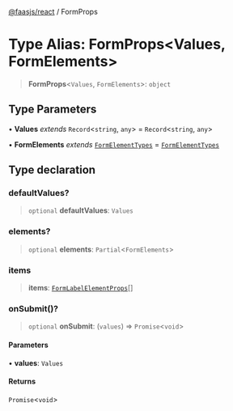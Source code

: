 [@faasjs/react](../README.md) / FormProps

# Type Alias: FormProps\<Values, FormElements\>

> **FormProps**\<`Values`, `FormElements`\>: `object`

## Type Parameters

• **Values** *extends* `Record`\<`string`, `any`\> = `Record`\<`string`, `any`\>

• **FormElements** *extends* [`FormElementTypes`](FormElementTypes.md) = [`FormElementTypes`](FormElementTypes.md)

## Type declaration

### defaultValues?

> `optional` **defaultValues**: `Values`

### elements?

> `optional` **elements**: `Partial`\<`FormElements`\>

### items

> **items**: [`FormLabelElementProps`](FormLabelElementProps.md)[]

### onSubmit()?

> `optional` **onSubmit**: (`values`) => `Promise`\<`void`\>

#### Parameters

• **values**: `Values`

#### Returns

`Promise`\<`void`\>
